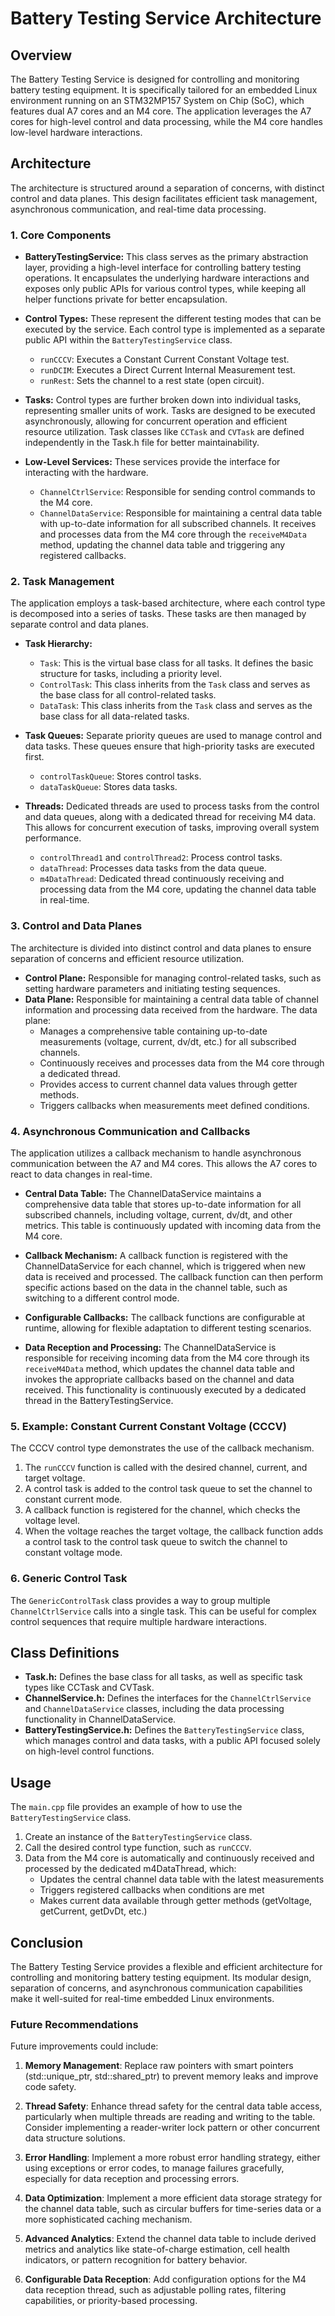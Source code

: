 # Battery Testing Service Architecture

## Overview

The Battery Testing Service is designed for controlling and monitoring battery testing equipment. It is specifically tailored for an embedded Linux environment running on an STM32MP157 System on Chip (SoC), which features dual A7 cores and an M4 core. The application leverages the A7 cores for high-level control and data processing, while the M4 core handles low-level hardware interactions.

## Architecture

The architecture is structured around a separation of concerns, with distinct control and data planes. This design facilitates efficient task management, asynchronous communication, and real-time data processing.

### 1. Core Components

*   **BatteryTestingService:** This class serves as the primary abstraction layer, providing a high-level interface for controlling battery testing operations. It encapsulates the underlying hardware interactions and exposes only public APIs for various control types, while keeping all helper functions private for better encapsulation.

*   **Control Types:** These represent the different testing modes that can be executed by the service. Each control type is implemented as a separate public API within the `BatteryTestingService` class.
    *   `runCCCV`: Executes a Constant Current Constant Voltage test.
    *   `runDCIM`: Executes a Direct Current Internal Measurement test.
    *   `runRest`: Sets the channel to a rest state (open circuit).

*   **Tasks:** Control types are further broken down into individual tasks, representing smaller units of work. Tasks are designed to be executed asynchronously, allowing for concurrent operation and efficient resource utilization. Task classes like `CCTask` and `CVTask` are defined independently in the Task.h file for better maintainability.

*   **Low-Level Services:** These services provide the interface for interacting with the hardware.
    *   `ChannelCtrlService`: Responsible for sending control commands to the M4 core.
    *   `ChannelDataService`: Responsible for maintaining a central data table with up-to-date information for all subscribed channels. It receives and processes data from the M4 core through the `receiveM4Data` method, updating the channel data table and triggering any registered callbacks.

### 2. Task Management

The application employs a task-based architecture, where each control type is decomposed into a series of tasks. These tasks are then managed by separate control and data planes.

*   **Task Hierarchy:**
    *   `Task`: This is the virtual base class for all tasks. It defines the basic structure for tasks, including a priority level.
    *   `ControlTask`: This class inherits from the `Task` class and serves as the base class for all control-related tasks.
    *   `DataTask`: This class inherits from the `Task` class and serves as the base class for all data-related tasks.

*   **Task Queues:** Separate priority queues are used to manage control and data tasks. These queues ensure that high-priority tasks are executed first.
    *   `controlTaskQueue`: Stores control tasks.
    *   `dataTaskQueue`: Stores data tasks.

*   **Threads:** Dedicated threads are used to process tasks from the control and data queues, along with a dedicated thread for receiving M4 data. This allows for concurrent execution of tasks, improving overall system performance.
    *   `controlThread1` and `controlThread2`: Process control tasks.
    *   `dataThread`: Processes data tasks from the data queue.
    *   `m4DataThread`: Dedicated thread continuously receiving and processing data from the M4 core, updating the channel data table in real-time.

### 3. Control and Data Planes

The architecture is divided into distinct control and data planes to ensure separation of concerns and efficient resource utilization.

*   **Control Plane:** Responsible for managing control-related tasks, such as setting hardware parameters and initiating testing sequences.
*   **Data Plane:** Responsible for maintaining a central data table of channel information and processing data received from the hardware. The data plane:
    * Manages a comprehensive table containing up-to-date measurements (voltage, current, dv/dt, etc.) for all subscribed channels.
    * Continuously receives and processes data from the M4 core through a dedicated thread.
    * Provides access to current channel data values through getter methods.
    * Triggers callbacks when measurements meet defined conditions.

### 4. Asynchronous Communication and Callbacks

The application utilizes a callback mechanism to handle asynchronous communication between the A7 and M4 cores. This allows the A7 cores to react to data changes in real-time.

*   **Central Data Table:** The ChannelDataService maintains a comprehensive data table that stores up-to-date information for all subscribed channels, including voltage, current, dv/dt, and other metrics. This table is continuously updated with incoming data from the M4 core.

*   **Callback Mechanism:** A callback function is registered with the ChannelDataService for each channel, which is triggered when new data is received and processed. The callback function can then perform specific actions based on the data in the channel table, such as switching to a different control mode.

*   **Configurable Callbacks:** The callback functions are configurable at runtime, allowing for flexible adaptation to different testing scenarios.

*   **Data Reception and Processing:** The ChannelDataService is responsible for receiving incoming data from the M4 core through its `receiveM4Data` method, which updates the channel data table and invokes the appropriate callbacks based on the channel and data received. This functionality is continuously executed by a dedicated thread in the BatteryTestingService.

### 5. Example: Constant Current Constant Voltage (CCCV)

The CCCV control type demonstrates the use of the callback mechanism.

1.  The `runCCCV` function is called with the desired channel, current, and target voltage.
2.  A control task is added to the control task queue to set the channel to constant current mode.
3.  A callback function is registered for the channel, which checks the voltage level.
4.  When the voltage reaches the target voltage, the callback function adds a control task to the control task queue to switch the channel to constant voltage mode.

### 6. Generic Control Task

The `GenericControlTask` class provides a way to group multiple `ChannelCtrlService` calls into a single task. This can be useful for complex control sequences that require multiple hardware interactions.

## Class Definitions

*   **Task.h:** Defines the base class for all tasks, as well as specific task types like CCTask and CVTask.
*   **ChannelService.h:** Defines the interfaces for the `ChannelCtrlService` and `ChannelDataService` classes, including the data processing functionality in ChannelDataService.
*   **BatteryTestingService.h:** Defines the `BatteryTestingService` class, which manages control and data tasks, with a public API focused solely on high-level control functions.

## Usage

The `main.cpp` file provides an example of how to use the `BatteryTestingService` class.

1.  Create an instance of the `BatteryTestingService` class.
2.  Call the desired control type function, such as `runCCCV`.
3.  Data from the M4 core is automatically and continuously received and processed by the dedicated m4DataThread, which:
    * Updates the central channel data table with the latest measurements
    * Triggers registered callbacks when conditions are met
    * Makes current data available through getter methods (getVoltage, getCurrent, getDvDt, etc.)

## Conclusion

The Battery Testing Service provides a flexible and efficient architecture for controlling and monitoring battery testing equipment. Its modular design, separation of concerns, and asynchronous communication capabilities make it well-suited for real-time embedded Linux environments.


### Future Recommendations

Future improvements could include:

1. **Memory Management**: Replace raw pointers with smart pointers (std::unique_ptr, std::shared_ptr) to prevent memory leaks and improve code safety.

2. **Thread Safety**: Enhance thread safety for the central data table access, particularly when multiple threads are reading and writing to the table. Consider implementing a reader-writer lock pattern or other concurrent data structure solutions.

3. **Error Handling**: Implement a more robust error handling strategy, either using exceptions or error codes, to manage failures gracefully, especially for data reception and processing errors.

4. **Data Optimization**: Implement a more efficient data storage strategy for the channel data table, such as circular buffers for time-series data or a more sophisticated caching mechanism.

5. **Advanced Analytics**: Extend the channel data table to include derived metrics and analytics like state-of-charge estimation, cell health indicators, or pattern recognition for battery behavior.

6. **Configurable Data Reception**: Add configuration options for the M4 data reception thread, such as adjustable polling rates, filtering capabilities, or priority-based processing.
